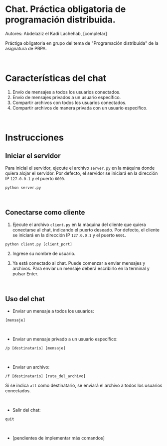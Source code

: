 # Chat. Práctica obligatoria de programación distribuida.

Autores: Abdelaziz el Kadi Lachehab, [completar]

Práctiga obligatoria en grupo del tema de "Programación distribuida" de la asignatura de PRPA.

<br>

# Características del chat

1. Envío de mensajes a todos los usuarios conectados.
2. Envío de mensajes privados a un usuario específico.
3. Compartir archivos con todos los usuarios conectados.
4. Compartir archivos de manera privada con un usuario específico.

<br>

# Instrucciones

## Iniciar el servidor

Para inicial el servidor, ejecute el archivo `server.py` en la máquina donde quiera alojar el servidor. Por defecto, el servidor se iniciará en la dirección IP `127.0.0.1` y el puerto `6000`.

```
python server.py
```

<br>

## Conectarse como cliente

1. Ejecute el archivo `client.py` en la máquina del cliente que quiera conectarse al chat, indicando el puerto deseado. Por defecto, el cliente se iniciará en la dirección IP `127.0.0.1` y el puerto `6001`.
```
python client.py [client_port]
```

2. Ingrese su nombre de usuario.

3. Ya está conectado al chat. Puede comenzar a enviar mensajes y archivos. Para enviar un mensaje deberá escribirlo en la terminal y pulsar Enter.

<br>

## Uso del chat

- Enviar un mensaje a todos los usuarios:

```[mensaje]```

<br>

- Enviar un mensaje privado a un usuario específico:

```/p [destinatario] [mensaje]```

<br>

- Enviar un archivo:

```/f [destinatario] [ruta_del_archivo]```

Si se indica `all` como destinatario, se enviará el archivo a todos los usuarios conectados.

<br>

- Salir del chat:

```quit```

<br>

- [pendientes de implementar más comandos]
